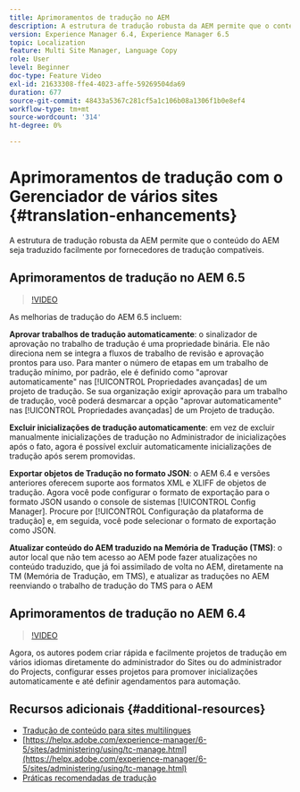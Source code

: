 ```yaml
---
title: Aprimoramentos de tradução no AEM
description: A estrutura de tradução robusta da AEM permite que o conteúdo do AEM seja traduzido facilmente por fornecedores de tradução compatíveis. Saiba mais sobre os últimos aprimoramentos.
version: Experience Manager 6.4, Experience Manager 6.5
topic: Localization
feature: Multi Site Manager, Language Copy
role: User
level: Beginner
doc-type: Feature Video
exl-id: 21633308-ffe4-4023-affe-59269504da69
duration: 677
source-git-commit: 48433a5367c281cf5a1c106b08a1306f1b0e8ef4
workflow-type: tm+mt
source-wordcount: '314'
ht-degree: 0%

---
```


# Aprimoramentos de tradução com o Gerenciador de vários sites {#translation-enhancements}

A estrutura de tradução robusta da AEM permite que o conteúdo do AEM seja traduzido facilmente por fornecedores de tradução compatíveis.

## Aprimoramentos de tradução no AEM 6.5

>[!VIDEO](https://video.tv.adobe.com/v/27405?quality=12&learn=on)

As melhorias de tradução do AEM 6.5 incluem:

**Aprovar trabalhos de tradução automaticamente**: o sinalizador de aprovação no trabalho de tradução é uma propriedade binária. Ele não direciona nem se integra a fluxos de trabalho de revisão e aprovação prontos para uso. Para manter o número de etapas em um trabalho de tradução mínimo, por padrão, ele é definido como &quot;aprovar automaticamente&quot; nas [!UICONTROL Propriedades avançadas] de um projeto de tradução. Se sua organização exigir aprovação para um trabalho de tradução, você poderá desmarcar a opção &quot;aprovar automaticamente&quot; nas [!UICONTROL Propriedades avançadas] de um Projeto de tradução.

**Excluir inicializações de tradução automaticamente**: em vez de excluir manualmente inicializações de tradução no Administrador de inicializações após o fato, agora é possível excluir automaticamente inicializações de tradução após serem promovidas.

**Exportar objetos de Tradução no formato JSON**: o AEM 6.4 e versões anteriores oferecem suporte aos formatos XML e XLIFF de objetos de tradução. Agora você pode configurar o formato de exportação para o formato JSON usando o console de sistemas [!UICONTROL Config Manager]. Procure por [!UICONTROL Configuração da plataforma de tradução] e, em seguida, você pode selecionar o formato de exportação como JSON.

**Atualizar conteúdo do AEM traduzido na Memória de Tradução (TMS)**: o autor local que não tem acesso ao AEM pode fazer atualizações no conteúdo traduzido, que já foi assimilado de volta no AEM, diretamente na TM (Memória de Tradução, em TMS), e atualizar as traduções no AEM reenviando o trabalho de tradução do TMS para o AEM

## Aprimoramentos de tradução no AEM 6.4

>[!VIDEO](https://video.tv.adobe.com/v/21309?quality=12&learn=on)

Agora, os autores podem criar rápida e facilmente projetos de tradução em vários idiomas diretamente do administrador do Sites ou do administrador do Projects, configurar esses projetos para promover inicializações automaticamente e até definir agendamentos para automação.

## Recursos adicionais {#additional-resources}

* [Tradução de conteúdo para sites multilíngues](https://helpx.adobe.com/experience-manager/6-5/sites/administering/using/translation.html)
* [https://helpx.adobe.com/experience-manager/6-5/sites/administering/using/tc-manage.html](https://helpx.adobe.com/experience-manager/6-5/sites/administering/using/tc-manage.html)
* [Práticas recomendadas de tradução](https://helpx.adobe.com/experience-manager/6-5/sites/administering/using/tc-bp.html)
